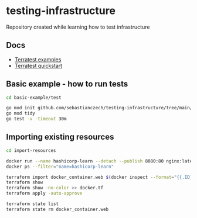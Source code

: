 # testing-infrastructure

Repository created while learning how to test infrastructure

## Docs

* [Terratest examples](https://terratest.gruntwork.io/examples/)
* [Terratest quickstart](https://terratest.gruntwork.io/docs/getting-started/quick-start/)

## Basic example - how to run tests

```bash
cd basic-example/test

go mod init github.com/sebastianczech/testing-infrastructure/tree/main/basic-example
go mod tidy
go test -v -timeout 30m
```

## Importing existing resources

```bash
cd import-resources

docker run --name hashicorp-learn --detach --publish 8080:80 nginx:latest
docker ps --filter="name=hashicorp-learn"

terraform import docker_container.web $(docker inspect --format="{{.ID}}" hashicorp-learn)
terraform show
terraform show -no-color >> docker.tf
terraform apply -auto-approve

terraform state list
terraform state rm docker_container.web
```